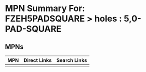 



# MPN Summary For: FZEH5PADSQUARE > holes : 5,0-PAD-SQUARE

## MPNs
  

|MPN|Direct Links|Search Links|
| :--- | :--- | :--- |
||||
